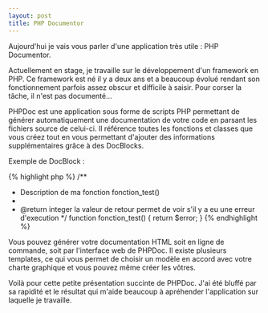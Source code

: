 ```yaml
---
layout: post
title: PHP Documentor
---
```


Aujourd'hui je vais vous parler d'une application très utile : PHP Documentor.

Actuellement en stage, je travaille sur le développement d'un framework en PHP. Ce framework est né il y a deux ans et a beaucoup évolué rendant son fonctionnement parfois assez obscur et difficile à saisir. Pour corser la tâche, il n'est pas documenté...

PHPDoc est une application sous forme de scripts PHP permettant de générer automatiquement une documentation de votre code en parsant les fichiers source de celui-ci. Il référence toutes les fonctions et classes que vous créez tout en vous permettant d'ajouter des informations supplémentaires grâce à des DocBlocks.

Exemple de DocBlock :

{% highlight php %}
/**
* Description de ma fonction fonction_test()
*
* @return integer la valeur de retour permet de voir s'il y a eu une erreur d'execution
*/
function fonction_test() {
    return $error;
}
{% endhighlight %}

Vous pouvez générer votre documentation HTML soit en ligne de commande, soit par l'interface web de PHPDoc. Il existe plusieurs templates, ce qui vous permet de choisir un modèle en accord avec votre charte graphique et vous pouvez même créer les vôtres.

Voilà pour cette petite présentation succinte de PHPDoc. J'ai été bluffé par sa rapidité et le résultat qui m'aide beaucoup à apréhender l'application sur laquelle je travaille.
